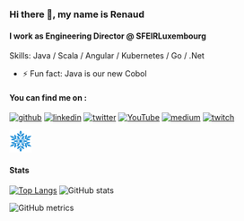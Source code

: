 ### Hi there 👋, my name is Renaud

#### I work as Engineering Director @ SFEIRLuxembourg

Skills: Java / Scala / Angular / Kubernetes / Go / .Net

- ⚡ Fun fact: Java is our new Cobol 

#### You can find me on :

[<img src='https://cdn.jsdelivr.net/npm/simple-icons@3.0.1/icons/github.svg' alt='github' height='40'>](https://github.com/Charon11)  [<img src='https://cdn.jsdelivr.net/npm/simple-icons@3.0.1/icons/linkedin.svg' alt='linkedin' height='40'>](https://www.linkedin.com/in/renaud-chardin/)  [<img src='https://cdn.jsdelivr.net/npm/simple-icons@3.0.1/icons/twitter.svg' alt='twitter' height='40'>](https://twitter.com/Ch4r0n11)  [<img src='https://cdn.jsdelivr.net/npm/simple-icons@3.0.1/icons/youtube.svg' alt='YouTube' height='40'>](https://www.youtube.com/user/SfeirTube)  [<img src='https://cdn.jsdelivr.net/npm/simple-icons@3.0.1/icons/medium.svg' alt='medium' height='40'>](https://medium.com/@chardin-r)  [<img src='https://cdn.jsdelivr.net/npm/simple-icons@3.0.1/icons/twitch.svg' alt='twitch' height='40'>](https://www.twitch.tv/ch4r0n11)  

<a href='https://archiveprogram.github.com/'><img src='https://raw.githubusercontent.com/acervenky/animated-github-badges/master/assets/acbadge.gif' width='40' height='40'></a> 

#### Stats
[![Top Langs](https://github-readme-stats.vercel.app/api/top-langs/?username=Charon11)](https://github.com/anuraghazra/github-readme-stats) ![GitHub stats](https://github-readme-stats.vercel.app/api?username=Charon11&show_icons=true)
  

![GitHub metrics](https://metrics.lecoq.io/Charon11) 
